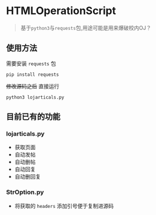 # HTMLOperationScript

> 基于`python3`与`requests`包,用途可能是用来爆破校内OJ？

## 使用方法

需要安装 `requests` 包
```
pip install requests
```

~~修改源码之后~~ 直接运行
```
python3 lojarticals.py
```

## 目前已有的功能

### lojarticals.py

- 获取页面
- 自动发帖
- 自动删帖
- 自动回复
- 自动删回复

### StrOption.py

- 将获取的 `headers` 添加引号便于复制进源码
